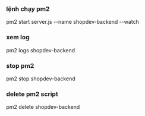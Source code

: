 ### lệnh chạy pm2 
pm2 start server.js --name shopdev-backend --watch 

### xem log 
pm2 logs shopdev-backend

### stop pm2 
pm2 stop shopdev-backend

### delete pm2 script 
pm2 delete shopdev-backend